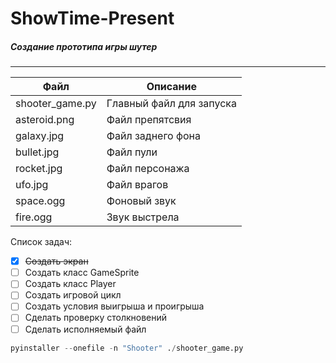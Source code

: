 # ShowTime-Present
##### Создание прототипа игры шутер
 
---
 
| Файл | Описание |
|---   |---       |
| shooter_game.py | Главный файл для запуска |
| asteroid.png | Файл препятсвия |
| galaxy.jpg | Файл заднего фона |
| bullet.jpg | Файл пули |
| rocket.jpg | Файл персонажа |
| ufo.jpg | Файл врагов |
| space.ogg | Фоновый звук |
| fire.ogg | Звук выстрела |
 
Список задач:
- [x] ~~Создать экран~~
- [ ] Создать класс GameSprite
- [ ] Создать класс Player
- [ ] Создать игровой цикл
- [ ] Создать условия выигрыша и проигрыша
- [ ] Сделать проверку столкновений
- [ ] Сделать исполняемый файл
 
```python
pyinstaller --onefile -n "Shooter" ./shooter_game.py
```